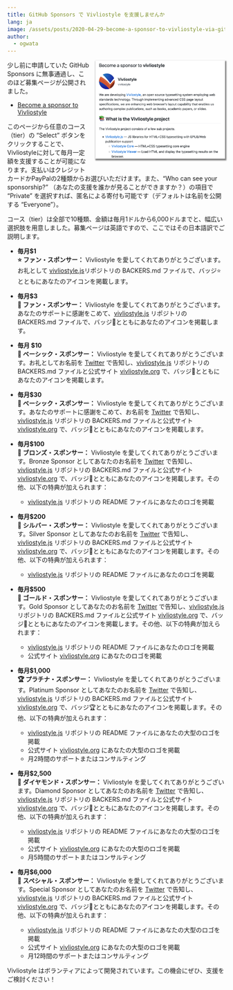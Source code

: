 ```yaml
---
title: GitHub Sponsors で Vivliostyle を支援しませんか
lang: ja
image: /assets/posts/2020-04-29-become-a-sponsor-to-vivliostyle-via-github-sponsors/gitHub-sponsors.png
author:
  - ogwata
---
```

<div style="float: right; margin: 0 0 1em 1em;"><a href="https://github.com/sponsors/vivliostyle"><img src="/assets/posts/2020-04-29-become-a-sponsor-to-vivliostyle-via-github-sponsors/gitHub-sponsors.png" alt="Become a sponsor to vivliostyle" style="width: 300px; box-shadow: 1px 2px 2.5px 1.5px grey;" /></a></div>

少し前に申請していた GitHub Sponsors に無事通過し、このほど募集ページが公開されました。

- [Become a sponsor to Vivliostyle](https://github.com/sponsors/vivliostyle)

このページから任意のコース（tier）の “Select” ボタンをクリックすることで、Vivliostyleに対して毎月一定額を支援することが可能になります。支払いはクレジットカードかPayPalの2種類からお選びいただけます。また、“Who can see your sponsorship?” （あなたの支援を誰かが見ることができますか？）の項目で “Private” を選択すれば、匿名による寄付も可能です（デフォルトは名前を公開する “Everyone”）。

コース（tier）は全部で10種類、金額は毎月1ドルから6,000ドルまでと、幅広い選択肢を用意しました。募集ページは英語ですので、ここではその日本語訳でご説明します。

- **毎月$1**  
**⭐️ ファン・スポンサー：** Vivliostyle を愛してくれてありがとうございます。お礼として [vivliostyle.js](https://github.com/vivliostyle/vivliostyle.js)リポジトリの BACKERS.md ファイルで、バッジ⭐️とともにあなたのアイコンを掲載します。

- **毎月$3**  
**🌟 ファン・スポンサー：** Vivliostyle を愛してくれてありがとうございます。あなたのサポートに感謝をこめて、[vivliostyle.js](https://github.com/vivliostyle/vivliostyle.js) リポジトリの BACKERS.md ファイルで、バッジ🌟とともにあなたのアイコンを掲載します。

- **毎月 $10**  
**🌹 ベーシック・スポンサー：** Vivliostyle を愛してくれてありがとうございます。お礼としてお名前を [Twitter](https://twitter.com/Vivliostyle) で告知し、[vivliostyle.js](https://github.com/vivliostyle/vivliostyle.js) リポジトリの BACKERS.md ファイルと公式サイト [vivliostyle.org](https://vivliostyle.org) で、バッジ🌹とともにあなたのアイコンを掲載します。

- **毎月$30**  
**💐 ベーシック・スポンサー：** Vivliostyle を愛してくれてありがとうございます。あなたのサポートに感謝をこめて、お名前を [Twitter](https://twitter.com/Vivliostyle) で告知し、[vivliostyle.js](https://github.com/vivliostyle/vivliostyle.js) リポジトリの BACKERS.md ファイルと公式サイト [vivliostyle.org](https://vivliostyle.org) で、バッジ💐とともにあなたのアイコンを掲載します。

- **毎月$100**  
**🥉 ブロンズ・スポンサー：** Vivliostyle を愛してくれてありがとうございます。Bronze Sponsor としてあなたのお名前を [Twitter](https://twitter.com/Vivliostyle) で告知し、[vivliostyle.js](https://github.com/vivliostyle/vivliostyle.js) リポジトリの BACKERS.md ファイルと公式サイト [vivliostyle.org](https://vivliostyle.org) で、バッジ🥉とともにあなたのアイコンを掲載します。その他、以下の特典が加えられます：
  - [vivliostyle.js](https://github.com/vivliostyle/vivliostyle.js) リポジトリの README ファイルにあなたのロゴを掲載

- **毎月$200**  
**🥈 シルバー・スポンサー：** Vivliostyle を愛してくれてありがとうございます。Silver Sponsor としてあなたのお名前を [Twitter](https://twitter.com/Vivliostyle) で告知し、[vivliostyle.js](https://github.com/vivliostyle/vivliostyle.js) リポジトリの BACKERS.md ファイルと公式サイト [vivliostyle.org](https://vivliostyle.org) で、バッジ🥈とともにあなたのアイコンを掲載します。その他、以下の特典が加えられます：
  - [vivliostyle.js](https://github.com/vivliostyle/vivliostyle.js) リポジトリの README ファイルにあなたのロゴを掲載

- **毎月$500**  
**🥇 ゴールド・スポンサー：** Vivliostyle を愛してくれてありがとうございます。Gold Sponsor としてあなたのお名前を [Twitter](https://twitter.com/Vivliostyle) で告知し、[vivliostyle.js](https://github.com/vivliostyle/vivliostyle.js) リポジトリの BACKERS.md ファイルと公式サイト [vivliostyle.org](https://vivliostyle.org) で、バッジ🥇とともにあなたのアイコンを掲載します。その他、以下の特典が加えられます：
  - [vivliostyle.js](https://github.com/vivliostyle/vivliostyle.js) リポジトリの README ファイルにあなたのロゴを掲載
  - 公式サイト [vivliostyle.org](https://vivliostyle.org) にあなたのロゴを掲載

- **毎月$1,000**  
**🏆 プラチナ・スポンサー：** Vivliostyle を愛してくれてありがとうございます。Platinum Sponsor としてあなたのお名前を [Twitter](https://twitter.com/Vivliostyle) で告知し、[vivliostyle.js](https://github.com/vivliostyle/vivliostyle.js) リポジトリの BACKERS.md ファイルと公式サイト [vivliostyle.org](https://vivliostyle.org) で、バッジ🏆とともにあなたのアイコンを掲載します。その他、以下の特典が加えられます：
  - [vivliostyle.js](https://github.com/vivliostyle/vivliostyle.js) リポジトリの README ファイルにあなたの大型のロゴを掲載
  - 公式サイト [vivliostyle.org](https://vivliostyle.org) にあなたの大型のロゴを掲載
  - 月2時間のサポートまたはコンサルティング

- **毎月$2,500**  
**💎 ダイヤモンド・スポンサー：** Vivliostyle を愛してくれてありがとうございます。Diamond Sponsor としてあなたのお名前を [Twitter](https://twitter.com/Vivliostyle) で告知し、[vivliostyle.js](https://github.com/vivliostyle/vivliostyle.js) リポジトリの BACKERS.md ファイルと公式サイト [vivliostyle.org](https://vivliostyle.org) で、バッジ💎とともにあなたのアイコンを掲載します。その他、以下の特典が加えられます：
  - [vivliostyle.js](https://github.com/vivliostyle/vivliostyle.js) リポジトリの README ファイルにあなたの大型のロゴを掲載
  - 公式サイト [vivliostyle.org](https://vivliostyle.org) にあなたの大型のロゴを掲載
  - 月5時間のサポートまたはコンサルティング

- **毎月$6,000**  
**💠 スペシャル・スポンサー：** Vivliostyle を愛してくれてありがとうございます。Special Sponsor としてあなたのお名前を [Twitter](https://twitter.com/Vivliostyle) で告知し、[vivliostyle.js](https://github.com/vivliostyle/vivliostyle.js) リポジトリの BACKERS.md ファイルと公式サイト [vivliostyle.org](https://vivliostyle.org) で、バッジ💠とともにあなたのアイコンを掲載します。その他、以下の特典が加えられます：
  - [vivliostyle.js](https://github.com/vivliostyle/vivliostyle.js) リポジトリの README ファイルにあなたの大型のロゴを掲載
  - 公式サイト [vivliostyle.org](https://vivliostyle.org) にあなたの大型のロゴを掲載
  - 月12時間のサポートまたはコンサルティング

Vivliostyle はボランティアによって開発されています。この機会にぜひ、支援をご検討ください！
